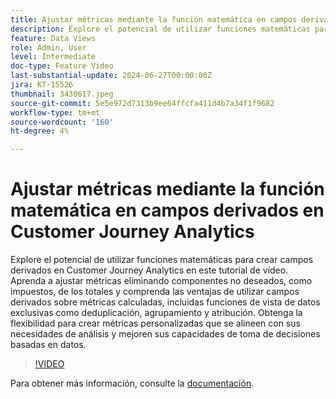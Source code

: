 ```yaml
---
title: Ajustar métricas mediante la función matemática en campos derivados en Customer Journey Analytics
description: Explore el potencial de utilizar funciones matemáticas para crear campos derivados en Customer Journey Analytics en este tutorial de vídeo. Aprenda a ajustar métricas eliminando componentes no deseados, como impuestos, de los totales y comprenda las ventajas de utilizar campos derivados sobre métricas calculadas, incluidas funciones de vista de datos exclusivas como deduplicación, agrupamiento y atribución.
feature: Data Views
role: Admin, User
level: Intermediate
doc-type: Feature Video
last-substantial-update: 2024-06-27T00:00:00Z
jira: KT-15526
thumbnail: 3430617.jpeg
source-git-commit: 5e5e972d7313b9ee64ffcfa411d4b7a34f1f9682
workflow-type: tm+mt
source-wordcount: '160'
ht-degree: 4%

---
```


# Ajustar métricas mediante la función matemática en campos derivados en Customer Journey Analytics

Explore el potencial de utilizar funciones matemáticas para crear campos derivados en Customer Journey Analytics en este tutorial de vídeo. Aprenda a ajustar métricas eliminando componentes no deseados, como impuestos, de los totales y comprenda las ventajas de utilizar campos derivados sobre métricas calculadas, incluidas funciones de vista de datos exclusivas como deduplicación, agrupamiento y atribución. Obtenga la flexibilidad para crear métricas personalizadas que se alineen con sus necesidades de análisis y mejoren sus capacidades de toma de decisiones basadas en datos.

>[!VIDEO](https://video.tv.adobe.com/v/3447212?captions=spa)

Para obtener más información, consulte la [documentación](https://experienceleague.adobe.com/es/docs/analytics-platform/using/cja-dataviews/derived-fields).
